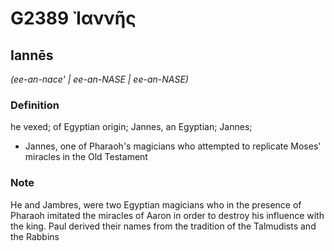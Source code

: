 # G2389 Ἰαννῆς

## Iannēs

_(ee-an-nace' | ee-an-NASE | ee-an-NASE)_

### Definition

he vexed; of Egyptian origin; Jannes, an Egyptian; Jannes; 

- Jannes, one of Pharaoh's magicians who attempted to replicate Moses' miracles in the Old Testament

### Note

He and Jambres, were two Egyptian magicians who in the presence of Pharaoh imitated the miracles of Aaron in order to destroy his influence with the king. Paul derived their names from the tradition of the Talmudists and the Rabbins
